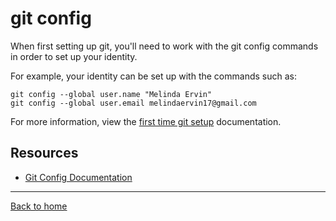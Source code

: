# git config

When first setting up git, you'll need to work with the git config commands in order to set up your identity.

For example, your identity can be set up with the commands such as:

```
git config --global user.name "Melinda Ervin"
git config --global user.email melindaervin17@gmail.com
```

For more information, view the [first time git setup](https://git-scm.com/book/en/v2/Getting-Started-First-Time-Git-Setup) documentation.

## Resources

- [Git Config Documentation](htpps://git-scm.com/docs/git-config)

---

[Back to home](../README.md)